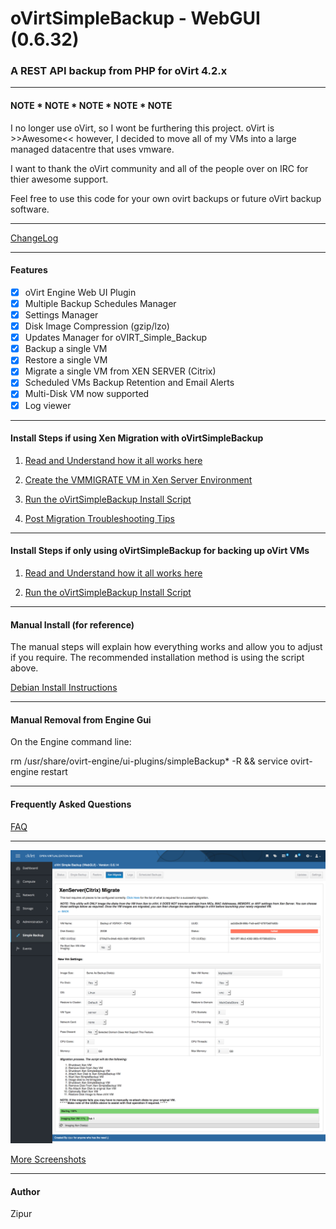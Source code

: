 # oVirtSimpleBackup - WebGUI (0.6.32) 

### A REST API backup from PHP for oVirt 4.2.x
   
   
---

#### NOTE * NOTE * NOTE * NOTE * NOTE

I no longer use oVirt, so I wont be furthering this project. oVirt is >>Awesome<< however, I decided to move all of my VMs into a large managed datacentre that uses vmware.

I want to thank the oVirt community and all of the people over on IRC for thier awesome support.

Feel free to use this code for your own ovirt backups or future oVirt backup software.

---
   
[ChangeLog](https://github.com/zipurman/oVIRT_Simple_Backup/blob/master/ChangeLog.md)

---

#### Features

 - [x] oVirt Engine Web UI Plugin
 - [x] Multiple Backup Schedules Manager
 - [x] Settings Manager
 - [x] Disk Image Compression (gzip/lzo)
 - [x] Updates Manager for oVIRT_Simple_Backup
 - [x] Backup a single VM
 - [x] Restore a single VM
 - [x] Migrate a single VM from XEN SERVER (Citrix)
 - [x] Scheduled VMs Backup Retention and Email Alerts
 - [x] Multi-Disk VM now supported
 - [x] Log viewer

---

#### Install Steps if using Xen Migration with oVirtSimpleBackup

 1. [Read and Understand how it all works here](https://github.com/zipurman/oVIRT_Simple_Backup/tree/master/server/installer/XENHOWITWORKS.md)
 
 2. [Create the VMMIGRATE VM in Xen Server Environment](https://github.com/zipurman/oVIRT_Simple_Backup/tree/master/server/installer/ovirt-simple-backup-xenvm/README.md)
 
 3. [Run the oVirtSimpleBackup Install Script](https://github.com/zipurman/oVIRT_Simple_Backup/tree/master/server/installer/README.md)

 4. [Post Migration Troubleshooting Tips](https://github.com/zipurman/oVIRT_Simple_Backup/blob/master/docs/POST_XEN_MIGRATION.md)

---

#### Install Steps if only using oVirtSimpleBackup for backing up oVirt VMs

 1. [Read and Understand how it all works here](https://github.com/zipurman/oVIRT_Simple_Backup/tree/master/server/installer/HOWITWORKS.md)
 
 2. [Run the oVirtSimpleBackup Install Script](https://github.com/zipurman/oVIRT_Simple_Backup/tree/master/server/installer/README.md)


---


#### Manual Install (for reference)

The manual steps will explain how everything works and allow you to adjust if you require. The recommended installation method is using the script above.

[Debian Install Instructions](https://github.com/zipurman/oVIRT_Simple_Backup/blob/master/docs/install_debian.md)

---


#### Manual Removal from Engine Gui

On the Engine command line:

rm /usr/share/ovirt-engine/ui-plugins/simpleBackup* -R && service ovirt-engine restart

---


#### Frequently Asked Questions

[FAQ](https://github.com/zipurman/oVIRT_Simple_Backup/blob/master/FAQ.md)


---
 
![ ](screenshots/SS.0.6.14.00.png?raw=true)

[More Screenshots](https://github.com/zipurman/oVIRT_Simple_Backup/tree/master/screenshots)

---

#### Author

Zipur


